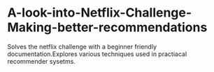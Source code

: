 # A-look-into-Netflix-Challenge-Making-better-recommendations
Solves the netflix challenge with a beginner friendly documentation.Explores various techniques used in practiacal recommender sysetms.
